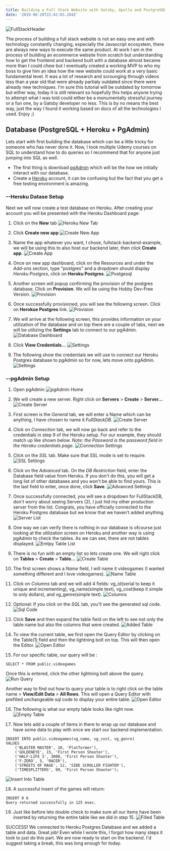 ```yaml
---
title: Building a Full Stack Website with Gatsby, Apollo and PostgreSQL with Heroku Backend and Netlify Frontend (Part 1 of 4)-[Database]
date: '2019-08-28T22:42:03.284Z'
---
```


![FullStackHeader](postlogo.png)

The process of building a full stack website is not an easy one and with technology constantly changing, especially the Javascript ecosystem, there are always new ways to execute the same product. At work I am in the process of building an ecommerce website from scratch but understanding how to get the frontend and backend built with a database almost became more than I could chew but I eventually created a working MVP to who my boss to give him an idea how the new website could work at a very basic fundamental level. It was a lot of research and scrounging through videos less than a year old that were already partialy outdated since there were already new techniques. I'm sure this tutorial will be outdated by tomorrow but either way, today it is still relevant so hopefully this helps anyone trying to attempt what I was told could either be a monumentally stressful journey or a fun one, by a Gatsby developer no less. This is by no means the best way, just the way I found it working based on docs of all the technologies I used. Enjoy ;)

## Database (PostgreSQL + Heroku + PgAdmin)
Lets start with first building the database which can be a little tricky for someone who has never done it. Now, I took multiple Udemy courses on SQL to understand how to do queries so I recommend that for anyone just jumping into SQL as well. 
- The first thing is download [pgAdmin](https://www.pgadmin.org/) which will be the how we initially interact with our database.
- Create a [Heroku](https://heroku.com) account, it can be confusing but the fact that you get a free testing environment is amazing. 

### --Heroku Datase Setup

Next we will now create a test database on Heroku. After creating your account you will be presented with the Heroku Dashboard page:
1. Click on the **New** tab
![Heroku New Tab](heroku001.png)

2. Click **Create new app**
![Create New App](heroku002.png)

3. Name the app whatever you want, I chose, fullstack-backend-example, we will be using this to also host our backend later, then click **Create app**.
![Create App](heroku003.png)

4. Once on new app dashboard, click on the Resources and under the *Add-ons* section, type "postgres" and a dropdown should display *Heroku Postgres*, click on **Heroku Postgres**.
![Postgesql](heroku004.png)

5. Another screen will popup confirming the provision of the postgres database. Click on **Provision**. We will be using the Hobby Dev-Free Version. 
![Provision](heroku005.png)

6. Once successfully provisioned, you will see the following screen. Click on **Herokue Postgres** link.
![Provision](heroku006.png)

7. We will arrive at the following screen, this provides information on your utilization of the database and on top there are a couple of tabs, next we will be utilizing the **Settings** tab to connect to our pgAdmin.
![Database Dashboard](heroku007.png)

8. Click **View Credentials...**
![Settings](heroku008.png)

9. The following show the credentials we will use to connect our Heroku Postgres database to pgAdmin so for now, lets move onto pgAdmin.
![Settings](heroku009.png)

### --pgAdmin Setup

1. Open pgAdmin
![pgAdmin Home](pgadmin001.png)

2. We will create a new server. Right click on **Servers** > **Create** > **Server...**
![Create Server](pgadmin002.png)

3. First screen is the *General* tab, we will enter a Name which can be anything, I have chosen to name it *FullStackDB*.
![Create Server](pgadmin003.png)

4. Click on *Connection* tab, we will now go back and refer to the credentials in step 9 of the Heroku setup. For our example, they should match up like shown below. *Note: the Password is the password field in the Heroku credentials page.*
![Connection Settings](pgadmin004.png)

5. Click on the *SSL* tab. Make sure that SSL mode is set to require.
![SSL Settings](pgadmin005.png)

6. Click on the *Advanced* tab. On the *DB Restriction* field, enter the Database field value from Heroku. If you don't do this, you will get a long list of other databases and you won't be able to find yours. This is the last field to enter, once done, click **Save**.
![Advanced Settings](pgadmin007.png)

7. Once successfully connected, you will see a dropdown for FullStackDB, don't worry about seeing Servers (2), I just hid my other production server from the list. Congrats, you have officially connected to the Heroku Postgres database but we know that we haven't added anything.  
![Server List](pgadmin008.png)

8. One way we can verify there is nothing in our database is ofcourse just looking at the utilization screen on Heroku and another way is using pgAdmin to check the tables. As we can see, there are not tables displayed. 
![Emtpy Table List](pgadmin009.png)

9. There is no fun with an empty list so lets create one. We will right click on **Tables** > **Create** > **Table...**
![Create Table](pgadmin010.png)

10. The first screen shows a *Name* field, I will name it videogames (I wanted something different and I love videogames). 
![Name Table](pgadmin011.png)

11. Click on *Columns* tab and we will add 4 fields: vg\_id(serial to keep it unique and incrementing), vg\_name(simple text), vg\_cost(keep it simple to only dollars), and vg\_genre(simple text).
![Columns](pgadmin012.png)

12. Optional: If you click on the *SQL* tab, you'll see the generated sql code.
![Sql Code](pgadmin013.png)

13. Click **Save** and then expand the table field on the left to see not only the table name but also the columns that were created.
![Added Table](pgadmin014.png) 

14. To view the current table, we first open the Query Editor by clicking on the Table(1) field and then the lightning bolt on top. This will then open the Editor.
![Open Editor](pgadmin015.png) 

15. For our specific table, our query will be :
```
SELECT * FROM public.videogames
```
Once this is entered, click the other lightning bolt above the query.
![Run Query](pgadmin018.png) 

Another way to find out how to query your table is to right click on the table name > **View/Edit Data** > **All Rows**. This will open a Query Editor with prefilled unchangeable sql code to display your entire table. 
![Open Editor](pgadmin016.png) 

16. The following is what our empty table looks like right now.
![Empty Table](pgadmin017.png) 

17. Now lets add a couple of items in there to wrap up our database and have some data to play with once we start our backend implementation.
```
INSERT INTO public.videogames(vg_name, vg_cost, vg_genre)
VALUES
	('BLASTER MASTER', 10, 'Platformer'),
	('GOLDENEYE', 15, 'First Person Shooter'),
	('HALF-LIFE 3', 3000, 'First Person Shooter'),
	('F-ZERO', 5, 'RACER'),
	('STREETS OF RAGE', 12, 'SIDE SCROLLER FIGHTER'),
	('TIMESPLITTERS', 99, 'First Person Shooter');
  ```

![Insert Into Table](pgadmin019.png) 

18. A successful insert of the games will return:
```
INSERT 0 6
Query returned successfully in 125 msec.
```

19. Just like before lets double check to make sure all our items have been inserted by returning the entire table like we did in step 15.
![Filled Table](pgadmin020.png) 

SUCCESS! We connected to Heroku Postgres Database and we added a table and data. Great job! Even while I wrote this, I forgot how many steps it took to just do this part. We are now ready to start on the backend. I'd suggest taking a break, this was long enough for today. 
